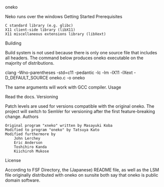 oneko

Neko runs over the windows
Getting Started
Prerequisites

    C standard library (e.g. glibc)
    X11 client-side library (libX11)
    X11 miscellaneous extensions library (libXext)

Building

Build system is not used because there is only one source file that includes all headers. The command below produces oneko executable on the majority of distributions.

clang -Wno-parentheses -std=c11 -pedantic -lc -lm -lX11 -lXext -D_DEFAULT_SOURCE oneko.c -o oneko

The same arguments will work with GCC compiler.
Usage

Read the docs.
Versioning

Patch levels are used for versions compatible with the original oneko. The project will switch to SemVer for versioning after the first feature-breaking change.
Authors

    Original program "xneko" written by Masayuki Koba
    Modified to program "oneko" by Tatsuya Kato
    Modified furthermore by
        John Lerchey
        Eric Anderson
        Toshihiro Kanda
        Kiichiroh Mukose

License

According to FSF Directory, the (Japanese) README file, as well as the LSM file originally distributed with oneko on sunsite both say that oneko is public domain software.
